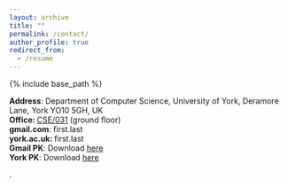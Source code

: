```yaml
---
layout: archive
title: ""
permalink: /contact/
author_profile: true
redirect_from:
  - /resume
---
```


{% include base_path %}

<p id="h.p_DqLA2wrlfspD" class="zfr3Q"><strong>Address</strong>: Department of Computer Science, University of York, Deramore Lane, York YO10 5GH, UK<br /><strong>Office: </strong><a class="dhtgD aw5Odc" href="https://www.google.com/maps/dir//53.9465562,-1.0310718/@53.9465511,-1.0311348,21z/data=!3m1!5s0x48792fd4576b47b3:0x38043b4b89c4af3c!4m2!4m1!3e3" target="_blank" rel="noopener">CSE/031</a> (ground floor)<br /><strong>gmail.com</strong>: first.last<br /><strong>york.ac.uk: </strong>first.last<br /><strong>Gmail PK</strong>: Download <a class="dhtgD aw5Odc" href="https://farshim.files.wordpress.com/2020/04/pooya-farshim-788357c8-e28093-public.asc" target="_blank" rel="noopener">here</a><br /><strong>York PK</strong>: Download <a href="https://farshim.files.wordpress.com/2020/04/pooya-farshim-a14cd446-e28093-public.asc">here</a></p>
<p>.</p>
